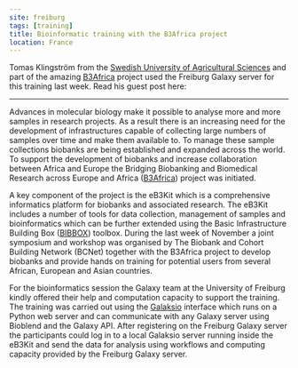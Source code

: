 ```yaml
---
site: freiburg
tags: [training]
title: Bioinformatic training with the B3Africa project
location: France
---
```


Tomas Klingström from the [Swedish University of Agricultural Sciences](https://www.slu.se/en) and part of the amazing
[B3Africa](http://www.b3africa.org) project used the Freiburg Galaxy server for this training last week.
Read his guest post here:

------

Advances in molecular biology make it possible to analyse more and more samples in research projects.
As a result there is an increasing need for the development of infrastructures capable of
collecting large numbers of samples over time and make them available to. To manage these
sample collections biobanks are being established and expanded across the world.
To support the development of biobanks and increase collaboration between
Africa and Europe the Bridging Biobanking and Biomedical Research across
Europe and Africa ([B3Africa](http://www.b3africa.org)) project was initiated.

A key component of the project is the eB3Kit which is a comprehensive informatics platform
for biobanks and associated research. The eB3Kit includes a number of tools for data collection,
management of samples and bioinformatics which can be further extended using
the Basic Infrastructure Building Box ([BIBBOX](https://bibbox.readthedocs.io/en/latest/)) toolbox. During the last week of
November a joint symposium and workshop was organised by The Biobank and
Cohort Building Network (BCNet) together with the B3Africa project to develop
biobanks and provide hands on training for potential users from several African, European and Asian countries.

For the bioinformatics session the Galaxy team at the University of Freiburg kindly offered
their help and computation capacity to support the training. The training was carried out
using the [Galaksio](https://doi.org/10.14806/ej.23.0.897) interface which runs on a Python web server
and can communicate with any Galaxy server using Bioblend and the Galaxy API.
After registering on the Freiburg Galaxy server the participants could log in to a local Galaksio server
running inside the eB3Kit and send the data for analysis using workflows and computing
capacity provided by the Freiburg Galaxy server.
